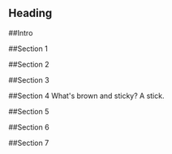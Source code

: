 ## Heading

##Intro 

##Section 1

##Section 2

##Section 3

##Section 4
What's brown and sticky? A stick.

##Section 5

##Section 6

##Section 7
